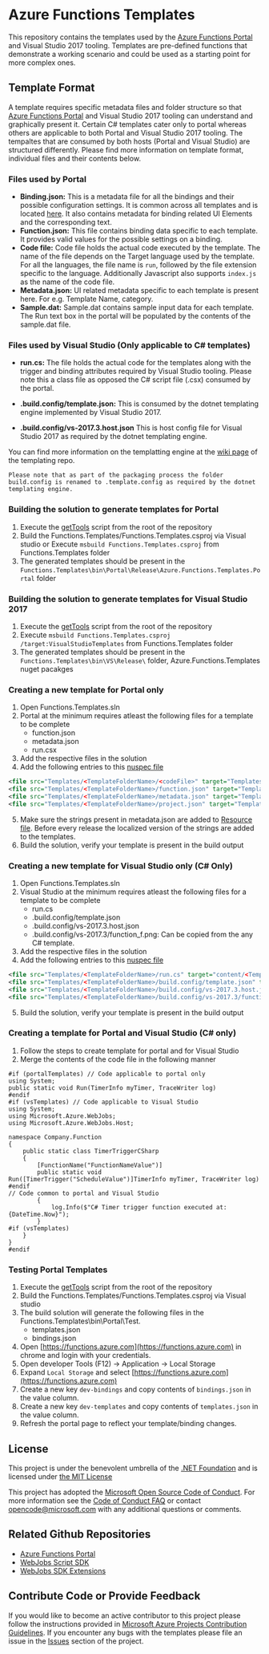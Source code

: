 # Azure Functions Templates
This repository contains the templates used by the [Azure Functions Portal](https://functions.azure.com/signin) and Visual Studio 2017 tooling. Templates are pre-defined functions that demonstrate a working scenario and could be used as a starting point for more complex ones.

## Template Format
A template requires specific metadata files and folder structure so that [Azure Functions Portal](https://functions.azure.com/signin) and Visual Studio 2017 tooling can understand and graphically present it. Certain C# templates cater only to portal whereas others are applicable to both Portal and Visual Studio 2017 tooling. The tempaltes that are consumed by both hosts (Portal and Visual Studio) are structured differently.  Please find more information on template format,  individual files and their contents below.

### Files used by Portal
- **Binding.json:** This is a metadata file for all the bindings and their possible configuration settings. It is common across all templates and is located [here](/Functions.Templates/Bindings/bindings.json). It also contains metadata for binding related UI Elements and the corresponding text.
- **Function.json:** This file contains binding data specific to each template. It provides valid values for the possible settings on a binding.
- **Code file:** Code file holds the actual code executed by the template. The name of the file depends on the Target language used by the template. For all the languages, the file name is `run`, followed by the file extension specific to the language. Additionally Javascript also supports `index.js` as the name of the code file.
- **Metadata.json:** UI related metadata specific to each template is present here. For e.g. Template Name, category.
- **Sample.dat:** Sample.dat contains sample input data for each template. The Run text box in the portal will be populated by the contents of the sample.dat file.

### Files used by Visual Studio (Only applicable to C# templates)

- **run.cs:** The file holds the actual code for the templates along with the trigger and binding attributes required by Visual Studio tooling. Please note this a class file as opposed the C# script file (.csx) consumed by the portal.

- **.build.config/template.json:** This is consumed by the dotnet templating engine implemented by Visual Studio 2017.

- **.build.config/vs-2017.3.host.json** This is host config file for Visual Studio 2017 as required by the dotnet templating engine.

You can find more information on the templatting engine at the [wiki page](https://github.com/dotnet/templating/wiki) of the templating repo.
 
`Please note that as part of the packaging process the folder build.config is renamed to .template.config as required by the dotnet templating engine.`

### Building the solution to generate templates for Portal
1. Execute the [getTools](getTools.ps1) script from the root of the repository
2. Build the Functions.Templates/Functions.Templates.csproj via Visual studio or Execute `msbuild Functions.Templates.csproj` from Functions.Templates folder
3. The generated templates should be present in the `Functions.Templates\bin\Portal\Release\Azure.Functions.Templates.Portal` folder

### Building the solution to generate templates for Visual Studio 2017
1. Execute the [getTools](getTools.ps1) script from the root of the repository
2. Execute `msbuild Functions.Templates.csproj /target:VisualStudioTemplates` from Functions.Templates folder
3. The generated templates should be present in the `Functions.Templates\bin\VS\Release\` folder, Azure.Functions.Templates nuget pacakges

### Creating a new template for Portal only
1. Open Functions.Templates.sln
2. Portal at the minimum requires atleast the following files for a template to be complete
    - function.json
    - metadata.json
    - run.csx
3. Add the respective files in the solution
4. Add the following entries to this [nuspec file](Functions.Templates/PortalTemplates.nuspec)
```XML
<file src="Templates/<TemplateFolderName>/<codeFile>" target="Templates/<TemplateFolderName>/<codeFile>" />
<file src="Templates/<TemplateFolderName>/function.json" target="Templates/<TemplateFolderName>/function.json" />
<file src="Templates/<TemplateFolderName>/metadata.json" target="Templates/<TemplateFolderName>/metadata.json" />
<file src="Templates/<TemplateFolderName>/project.json" target="Templates/<TemplateFolderName>/project.json" />
```
5. Make sure the strings present in metadata.json are added to [Resource file](Functions.Templates/Resources/Resources.resx). Before every release the localized version of the strings are added to the templates.
6. Build the solution, verify your template is present in the build output

### Creating a new template for Visual Studio only (C# Only)
1. Open Functions.Templates.sln
2. Visual Studio at the minimum requires atleast the following files for a template to be complete    
    - run.cs
    - .build.config/template.json
    - .build.config/vs-2017.3.host.json
    - .build.config/vs-2017.3/function_f.png: Can be copied from the any C# template.
3. Add the respective files in the solution
4. Add the following entries to this [nuspec file](Functions.Templates/ItemTemplates.nuspec)
```XML
<file src="Templates/<TemplateFolderName>/run.cs" target="content/<TemplateFolderName>/run.cs" />
<file src="Templates/<TemplateFolderName>/build.config/template.json" target="content/<TemplateFolderName>/.template.config/template.json" />
<file src="Templates/<TemplateFolderName>/build.config/vs-2017.3.host.json" target="content/<TemplateFolderName>/.template.config/vs-2017.3.host.json" />
<file src="Templates/<TemplateFolderName>/build.config/vs-2017.3/function_f.png" target="content/<TemplateFolderName>/.template.config/vs-2017.3/function_f.png" />
```
5. Build the solution, verify your template is present in the build output

### Creating a template for Portal and Visual Studio (C# only)
1. Follow the steps to create template for portal and for Visual Studio
2. Merge the contents of the code file in the following manner
```CSHARP
#if (portalTemplates) // Code applicable to portal only
using System;
public static void Run(TimerInfo myTimer, TraceWriter log)
#endif
#if (vsTemplates) // Code applicable to Visual Studio
using System;
using Microsoft.Azure.WebJobs;
using Microsoft.Azure.WebJobs.Host;

namespace Company.Function
{
    public static class TimerTriggerCSharp
    {
        [FunctionName("FunctionNameValue")]
        public static void Run([TimerTrigger("ScheduleValue")]TimerInfo myTimer, TraceWriter log)
#endif
// Code common to portal and Visual Studio
        {
            log.Info($"C# Timer trigger function executed at: {DateTime.Now}");
        }
#if (vsTemplates)
    }
}
#endif
```

### Testing Portal Templates
1. Execute the [getTools](getTools.ps1) script from the root of the repository
2. Build the Functions.Templates/Functions.Templates.csproj via Visual studio
3. The build solution will generate the following files in the Functions.Templates\bin\Portal\Test.
    - templates.json
    - bindings.json
4. Open [https://functions.azure.com](https://functions.azure.com) in chrome and login with your credentials.
5. Open developer Tools (F12) -> Application -> Local Storage
6. Expand `Local Storage` and select [https://functions.azure.com](https://functions.azure.com)
7. Create a new key `dev-bindings` and copy contents of `bindings.json` in the value column.
8. Create a new key `dev-templates` and copy contents of `templates.json` in the value column.
9. Refresh the portal page to reflect your template/binding changes.

## License

This project is under the benevolent umbrella of the [.NET Foundation](http://www.dotnetfoundation.org/) and is licensed under [the MIT License](LICENSE.txt)

This project has adopted the [Microsoft Open Source Code of Conduct](https://opensource.microsoft.com/codeofconduct/). For more information see the [Code of Conduct FAQ](https://opensource.microsoft.com/codeofconduct/faq/) or contact [opencode@microsoft.com](mailto:opencode@microsoft.com) with any additional questions or comments.

## Related Github Repositories
- [Azure Functions Portal](https://github.com/projectkudu/AzureFunctionsPortal)
- [WebJobs Script SDK](https://github.com/Azure/azure-webjobs-sdk-script/)
- [WebJobs SDK Extensions](https://github.com/Azure/azure-webjobs-sdk-extensions)

## Contribute Code or Provide Feedback
If you would like to become an active contributor to this project please follow the instructions provided in [Microsoft Azure Projects Contribution Guidelines](http://azure.github.com/guidelines.html).
If you encounter any bugs with the templates please file an issue in the [Issues](https://github.com/Azure/azure-webjobs-sdk-templates/issues) section of the project.
